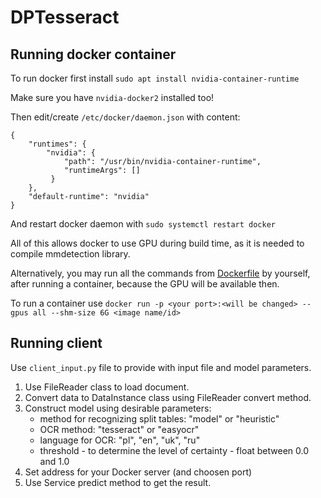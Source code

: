 # DPTesseract

## Running docker container

To run docker first install `sudo apt install nvidia-container-runtime`

Make sure you have `nvidia-docker2` installed too!

Then edit/create `/etc/docker/daemon.json` with content:

```
{
    "runtimes": {
        "nvidia": {
            "path": "/usr/bin/nvidia-container-runtime",
            "runtimeArgs": []
         } 
    },
    "default-runtime": "nvidia" 
}
```

And restart docker daemon with `sudo systemctl restart docker`

All of this allows docker to use GPU during build time, as it is needed to compile mmdetection library.

Alternatively, you may run all the commands from [Dockerfile](Dockerfile) by yourself, after running a container, because the GPU will be available then.

To run a container use `docker run -p <your port>:<will be changed> --gpus all --shm-size 6G <image name/id>`

## Running client

Use `client_input.py` file to provide with input file and model parameters. 
1. Use FileReader class to load document.
2. Convert data to DataInstance class using FileReader convert method.
3. Construct model using desirable parameters:
    - method for recognizing split tables: "model" or "heuristic"
    - OCR method: "tesseract" or "easyocr"
    - language for OCR: "pl", "en", "uk", "ru"
    - threshold - to determine the level of certainty - float between 0.0 and 1.0
4. Set address for your Docker server (and choosen port)
5. Use Service predict method to get the result.
 
